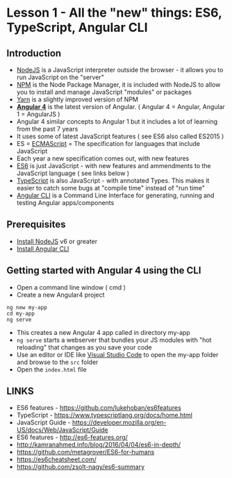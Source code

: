 # Lesson 1 - All the "new" things: ES6, TypeScript, Angular CLI

## Introduction
- [NodeJS]() is a JavaScript interpreter outside the browser - it allows you to run JavaScript on the "server"
- [NPM](https://docs.npmjs.com/getting-started/what-is-npm) is the Node Package Manager, it is included with NodeJS to allow you to install and manage JavaScript "modules" or packages
- [Yarn](https://yarnpkg.com/en/) is a slightly improved version of NPM 
- **[Angular 4](https://angular.io)** is the latest version of Angular. ( Angular 4 = Angular, Angular 1 = AngularJS )
- Angular 4 similar concepts to Angular 1 but it includes a lot of learning from the past 7 years 
- It uses some of latest JavaScript features ( see ES6 also called ES2015 ) 
- ES = [ECMAScript](https://en.wikipedia.org/wiki/ECMAScript) = The specification for languages that include JavaScript
- Each year a new specification comes out, with new features 
- [ES6](https://babeljs.io/learn-es2015/) is just JavaScript - with new features and ammendments to the JavaScript language ( see links below )
- [TypeScript](https://www.typescriptlang.org/) is also JavaScript - with annotated Types. This makes it easier to catch some bugs at "compile time" instead of "run time"
- [Angular CLI](https://cli.angular.io/) is a Command Line Interface for generating, running and testing Angular apps/components

## Prerequisites 

- [Install NodeJS](https://nodejs.org/en/download/) v6 or greater
- [Install Angular CLI](https://cli.angular.io/) 

## Getting started with Angular 4 using the CLI 

- Open a command line window ( cmd )
- Create a new Angular4 project 
```
ng new my-app
cd my-app
ng serve 
```
- This creates a new Angular 4 app called in directory my-app
- ```ng serve``` starts a webserver that bundles your JS modules with "hot reloading" that changes as you save your code 
- Use an editor or IDE like [Visual Studio Code](https://code.visualstudio.com/) to open the my-app folder and browse to the ```src``` folder
- Open the ```index.html``` file 


## LINKS
- ES6 features - https://github.com/lukehoban/es6features 
- TypeScript - https://www.typescriptlang.org/docs/home.html 
- JavaScript Guide - https://developer.mozilla.org/en-US/docs/Web/JavaScript/Guide 
- ES6 features - http://es6-features.org/ 
- http://kamranahmed.info/blog/2016/04/04/es6-in-depth/ 
- https://github.com/metagrover/ES6-for-humans 
- https://es6cheatsheet.com/ 
- https://github.com/zsolt-nagy/es6-summary 

